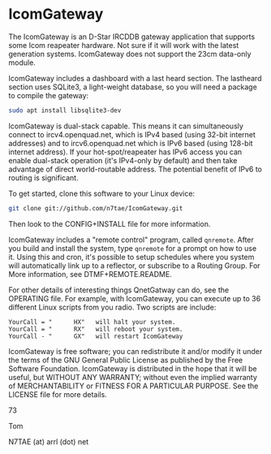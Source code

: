 IcomGateway
===========

The IcomGateway is an D-Star IRCDDB gateway application that supports some Icom reapeater hardware. Not sure if it will work with the latest generation systems. IcomGateway does not support the 23cm data-only module.

IcomGateway includes a dashboard with a last heard section. The lastheard section uses SQLite3, a light-weight database, so you will need a package to compile the gateway:

```bash
sudo apt install libsqlite3-dev
```

IcomGateway is dual-stack capable. This means it can simultaneously connect to ircv4.openquad.net, which is IPv4 based (using 32-bit internet addresses) and to ircv6.openquad.net which is IPv6 based (using 128-bit internet address). If your hot-spot/reapeater has IPv6 access you can enable dual-stack operation (it's IPv4-only by default) and then take advantage of direct world-routable address. The potential benefit of IPv6 to routing is significant.

To get started, clone this software to your Linux device:

```bash
git clone git://github.com/n7tae/IcomGateway.git
```

Then look to the CONFIG+INSTALL file for more information.

IcomGateway includes a "remote control" program, called `qnremote`. After you build and install the system, type `qnremote` for a prompt on how to use it. Using this and cron, it's possible to setup schedules where you system will automatically link up to a reflector, or subscribe to a Routing Group. For More information, see DTMF+REMOTE.README.

For other details of interesting things QnetGatway can do, see the OPERATING file. For example, with IcomGateway, you can execute up to 36 different Linux scripts from you radio. Two scripts are include:

```text
YourCall = "      HX"   will halt your system.
YourCall = "      RX"   will reboot your system.
YourCall - "      GX"   will restart IcomGateway
```

IcomGateway is free software; you can redistribute it and/or modify it under the terms of the GNU General Public License as published by the Free Software Foundation. IcomGateway is distributed in the hope that it will be useful, but WITHOUT ANY WARRANTY; without even the implied warranty of MERCHANTABILITY or FITNESS FOR A PARTICULAR PURPOSE. See the LICENSE file for more details.

73

Tom

N7TAE (at) arrl (dot) net
